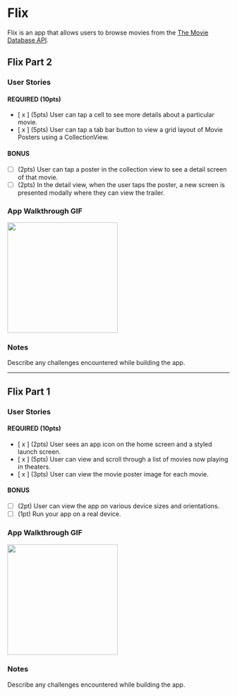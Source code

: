 # Flix

Flix is an app that allows users to browse movies from the [The Movie Database API](http://docs.themoviedb.apiary.io/#).

## Flix Part 2

### User Stories

#### REQUIRED (10pts)
- [ x ] (5pts) User can tap a cell to see more details about a particular movie.
- [ x ] (5pts) User can tap a tab bar button to view a grid layout of Movie Posters using a CollectionView.

#### BONUS
- [ ] (2pts) User can tap a poster in the collection view to see a detail screen of that movie.
- [ ] (2pts) In the detail view, when the user taps the poster, a new screen is presented modally where they can view the trailer.

### App Walkthrough GIF

<img src="https://imgur.com/a/Q6eHsXy" width=250><br>

### Notes
Describe any challenges encountered while building the app.

---

## Flix Part 1

### User Stories
#### REQUIRED (10pts)
- [ x ] (2pts) User sees an app icon on the home screen and a styled launch screen.
- [ x ] (5pts) User can view and scroll through a list of movies now playing in theaters.
- [ x ] (3pts) User can view the movie poster image for each movie.

#### BONUS
- [ ] (2pt) User can view the app on various device sizes and orientations.
- [ ] (1pt) Run your app on a real device.

### App Walkthrough GIF
<img src="https://i.imgur.com/xVOYRvu.mp4" width=250><br>

### Notes
Describe any challenges encountered while building the app.
